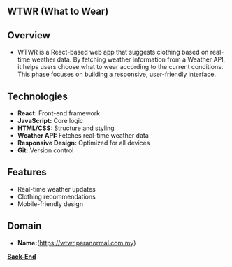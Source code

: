 ## **WTWR (What to Wear)** 

## **Overview** 
- WTWR is a React-based web app that suggests clothing based on real-time weather data. By fetching weather information from a Weather API, it helps users choose what to wear according to the current conditions. This phase focuses on building a responsive, user-friendly interface.

## **Technologies** 

- **React:** Front-end framework
- **JavaScript:** Core logic
- **HTML/CSS:** Structure and styling
- **Weather API:** Fetches real-time weather data
- **Responsive Design:** Optimized for all devices
- **Git:** Version control

## **Features**

- Real-time weather updates
- Clothing recommendations
- Mobile-friendly design

## **Domain**

- **Name:**(https://wtwr.paranormal.com.my)	 

**[Back-End](https://github.com/J-Kay-808/se_project_express)**
